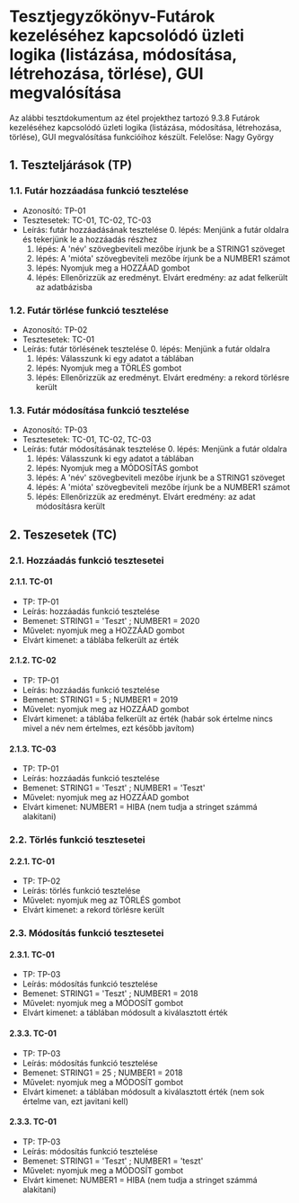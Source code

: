 # Tesztjegyzőkönyv-Futárok kezeléséhez kapcsolódó üzleti logika (listázása, módosítása, létrehozása, törlése), GUI megvalósítása

Az alábbi tesztdokumentum az étel projekthez tartozó 9.3.8 Futárok kezeléséhez kapcsolódó üzleti logika (listázása, módosítása, létrehozása, törlése), GUI megvalósítása funkcióihoz készült. Felelőse: Nagy György


## 1. Teszteljárások (TP)

### 1.1. Futár hozzáadása funkció tesztelése
- Azonosító: TP-01
- Tesztesetek: TC-01, TC-02, TC-03
- Leírás: futár hozzáadásának tesztelése
    0. lépés: Menjünk a futár oldalra és tekerjünk le a hozzáadás részhez
    1. lépés: A 'név' szövegbeviteli mezőbe írjunk be a STRING1 szöveget
    2. lépés: A 'mióta' szövegbeviteli mezőbe írjunk be a NUMBER1 számot
    3. lépés: Nyomjuk meg a HOZZÁAD gombot 
    4. lépés: Ellenőrizzük az eredményt. Elvárt eredmény: az adat felkerült az adatbázisba

### 1.2. Futár törlése funkció tesztelése
- Azonosító: TP-02
- Tesztesetek: TC-01
- Leírás: futár törlésének tesztelése
    0. lépés: Menjünk a futár oldalra
    1. lépés: Válasszunk ki egy adatot a táblában
    2. lépés: Nyomjuk meg a TÖRLÉS gombot
    3. lépés: Ellenőrizzük az eredményt. Elvárt eredmény: a rekord törlésre került
	
### 1.3. Futár módosítása funkció tesztelése
- Azonosító: TP-03
- Tesztesetek: TC-01, TC-02, TC-03
- Leírás: futár módosításának tesztelése
    0. lépés: Menjünk a futár oldalra
    1. lépés: Válasszunk ki egy adatot a táblában
    2. lépés: Nyomjuk meg a MÓDOSÍTÁS gombot
    3. lépés: A 'név' szövegbeviteli mezőbe írjunk be a STRING1 szöveget
    4. lépés: A 'mióta' szövegbeviteli mezőbe írjunk be a NUMBER1 számot
	5. lépés: Ellenőrizzük az eredményt. Elvárt eredmény: az adat módosításra került

## 2. Teszesetek (TC)

### 2.1. Hozzáadás funkció tesztesetei

#### 2.1.1. TC-01
- TP: TP-01
- Leírás: hozzáadás funkció tesztelése 
- Bemenet: STRING1 = 'Teszt' ; NUMBER1 = 2020
- Művelet: nyomjuk meg a HOZZÁAD gombot 
- Elvárt kimenet: a táblába felkerült az érték

#### 2.1.2. TC-02
- TP: TP-01
- Leírás: hozzáadás funkció tesztelése 
- Bemenet: STRING1 = 5 ; NUMBER1 = 2019
- Művelet: nyomjuk meg az HOZZÁAD gombot 
- Elvárt kimenet: a táblába felkerült az érték (habár sok értelme nincs mivel a név nem értelmes, ezt később javítom)

#### 2.1.3. TC-03
- TP: TP-01
- Leírás: hozzáadás funkció tesztelése 
- Bemenet: STRING1 = 'Teszt' ; NUMBER1 = 'Teszt'
- Művelet: nyomjuk meg az HOZZÁAD gombot 
- Elvárt kimenet: NUMBER1 = HIBA (nem tudja a stringet számmá alakitani)

### 2.2. Törlés funkció tesztesetei

#### 2.2.1. TC-01
- TP: TP-02
- Leírás: törlés funkció tesztelése
- Művelet: nyomjuk meg az TÖRLÉS gombot 
- Elvárt kimenet: a rekord törlésre került

### 2.3. Módosítás funkció tesztesetei

#### 2.3.1. TC-01
- TP: TP-03
- Leírás: módosítás funkció tesztelése 
- Bemenet: STRING1 = 'Teszt' ; NUMBER1 = 2018
- Művelet: nyomjuk meg a MÓDOSÍT gombot 
- Elvárt kimenet: a táblában módosult a kiválasztott érték

#### 2.3.3. TC-01
- TP: TP-03
- Leírás: módosítás funkció tesztelése 
- Bemenet: STRING1 = 25 ; NUMBER1 = 2018
- Művelet: nyomjuk meg a MÓDOSÍT gombot 
- Elvárt kimenet: a táblában módosult a kiválasztott érték (nem sok értelme van, ezt javitani kell)

#### 2.3.3. TC-01
- TP: TP-03
- Leírás: módosítás funkció tesztelése 
- Bemenet: STRING1 = 'Teszt' ; NUMBER1 = 'teszt'
- Művelet: nyomjuk meg a MÓDOSÍT gombot 
- Elvárt kimenet: NUMBER1 = HIBA (nem tudja a stringet számmá alakitani)



    